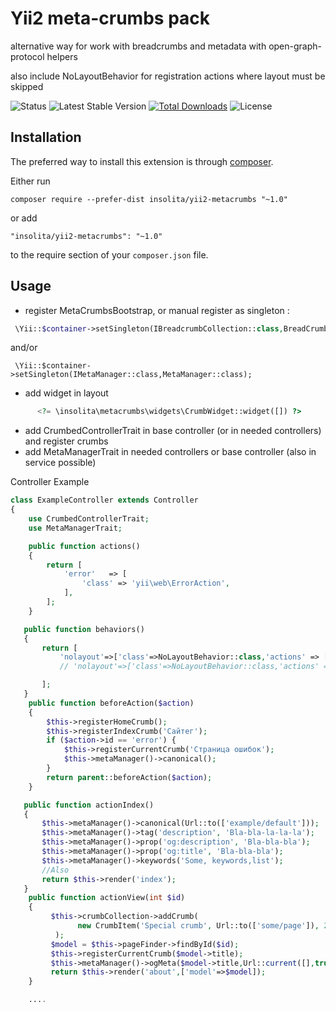 Yii2 meta-crumbs pack
=====================
alternative way for work with breadcrumbs and metadata with open-graph-protocol helpers

also include NoLayoutBehavior for registration actions where layout must be skipped


![Status](https://travis-ci.org/Insolita/yii2-metacrumbs.svg?branch=master)
![Latest Stable Version](https://img.shields.io/packagist/v/insolita/yii2-metacrumbs.svg)
[![Total Downloads](https://img.shields.io/packagist/dt/insolita/yii2-metacrumbs.svg)](https://packagist.org/packages/insolita/yii2-metacrumbs)
![License](https://img.shields.io/packagist/l/insolita/yii2-metacrumbs.svg)



Installation
------------

The preferred way to install this extension is through [composer](http://getcomposer.org/download/).

Either run

```
composer require --prefer-dist insolita/yii2-metacrumbs "~1.0"
```

or add

```
"insolita/yii2-metacrumbs": "~1.0"
```

to the require section of your `composer.json` file.


Usage
-----

 - register MetaCrumbsBootstrap, or manual register as singleton  :

```php
 \Yii::$container->setSingleton(IBreadcrumbCollection::class,BreadCrumbs::class);
 ```
and/or
```
 \Yii::$container->setSingleton(IMetaManager::class,MetaManager::class);

```

 - add widget in layout
 ```php
       <?= \insolita\metacrumbs\widgets\CrumbWidget::widget([]) ?>
 ```

 - add CrumbedControllerTrait in base controller (or in needed controllers) and register crumbs
 - add MetaManagerTrait in needed controllers or base controller (also in service possible)

 Controller Example

 ```php
 class ExampleController extends Controller
 {
     use CrumbedControllerTrait;
     use MetaManagerTrait;

     public function actions()
     {
         return [
             'error'   => [
                 'class' => 'yii\web\ErrorAction',
             ],
         ];
     }

    public function behaviors()
    {
        return [
            'nolayout'=>['class'=>NoLayoutBehavior::class,'actions' => ['ajax']]
            // 'nolayout'=>['class'=>NoLayoutBehavior::class,'actions' => ['index','about'],'except'=>true]

        ];
    }
     public function beforeAction($action)
     {
         $this->registerHomeCrumb();
         $this->registerIndexCrumb('Сайтег');
         if ($action->id == 'error') {
             $this->registerCurrentCrumb('Страница ошибок');
             $this->metaManager()->canonical();
         }
         return parent::beforeAction($action);
     }

    public function actionIndex()
    {
        $this->metaManager()->canonical(Url::to(['example/default']));
        $this->metaManager()->tag('description', 'Bla-bla-la-la-la');
        $this->metaManager()->prop('og:description', 'Bla-bla-bla');
        $this->metaManager()->prop('og:title', 'Bla-bla-bla');
        $this->metaManager()->keywords('Some, keywords,list');
        //Also
        return $this->render('index');
    }
     public function actionView(int $id)
     {
          $this->crumbCollection->addCrumb(
                new CrumbItem('Special crumb', Url::to(['some/page']), 20, ['target' => '_blank'])
           );
          $model = $this->pageFinder->findById($id);
          $this->registerCurrentCrumb($model->title);
          $this->metaManager()->ogMeta($model->title,Url::current([],true),$model->description,$model->cover,'article');
          return $this->render('about',['model'=>$model]);
     }

     ....
 ```
